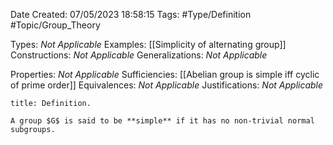 <div class="topSpace"></div>

Date Created: 07/05/2023 18:58:15
Tags: #Type/Definition #Topic/Group_Theory

Types: _Not Applicable_
Examples: [[Simplicity of alternating group]]
Constructions: _Not Applicable_
Generalizations: _Not Applicable_

Properties: _Not Applicable_
Sufficiencies: [[Abelian group is simple iff cyclic of prime order]]
Equivalences: _Not Applicable_
Justifications: _Not Applicable_

``` ad-Definition
title: Definition.

A group $G$ is said to be **simple** if it has no non-trivial normal subgroups.

```
